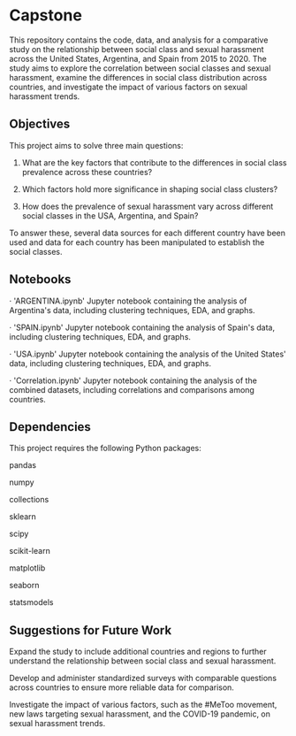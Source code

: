# Capstone
This repository contains the code, data, and analysis for a comparative study on the relationship between social class and sexual harassment across the United States, Argentina, and Spain from 2015 to 2020. The study aims to explore the correlation between social classes and sexual harassment, examine the differences in social class distribution across countries, and investigate the impact of various factors on sexual harassment trends.

## Objectives
This project aims to solve three main questions:
  1. What are the key factors that contribute to the differences in social class prevalence across these countries?
  
  2. 	Which factors hold more significance in shaping social class clusters?
  
  3. How does the prevalence of sexual harassment vary across different social classes in the USA, Argentina, and Spain?


To answer these, several data sources for each different country have been used and data for each country has been manipulated to establish the social classes.


## Notebooks

  · 'ARGENTINA.ipynb' Jupyter notebook containing the analysis of Argentina's data, including clustering techniques, EDA, and graphs.
  
  
  · 'SPAIN.ipynb'  Jupyter notebook containing the analysis of Spain's data, including clustering techniques, EDA, and graphs.
  
  
  · 'USA.ipynb'  Jupyter notebook containing the analysis of the United States' data, including clustering techniques, EDA, and graphs.
  
  
  · 'Correlation.ipynb' Jupyter notebook containing the analysis of the combined datasets, including correlations and comparisons among countries.
  
## Dependencies
This project requires the following Python packages:

pandas

numpy

collections

sklearn

scipy

scikit-learn

matplotlib

seaborn

statsmodels





## Suggestions for Future Work
Expand the study to include additional countries and regions to further understand the relationship between social class and sexual harassment.

Develop and administer standardized surveys with comparable questions across countries to ensure more reliable data for comparison.

Investigate the impact of various factors, such as the #MeToo movement, new laws targeting sexual harassment, and the COVID-19 pandemic, on sexual harassment trends.








